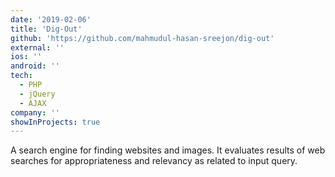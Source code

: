```yaml
---
date: '2019-02-06'
title: 'Dig-Out'
github: 'https://github.com/mahmudul-hasan-sreejon/dig-out'
external: ''
ios: ''
android: ''
tech:
  - PHP
  - jQuery
  - AJAX
company: ''
showInProjects: true
---
```


A search engine for finding websites and images. It evaluates results of web searches for appropriateness and relevancy as related to input query.
